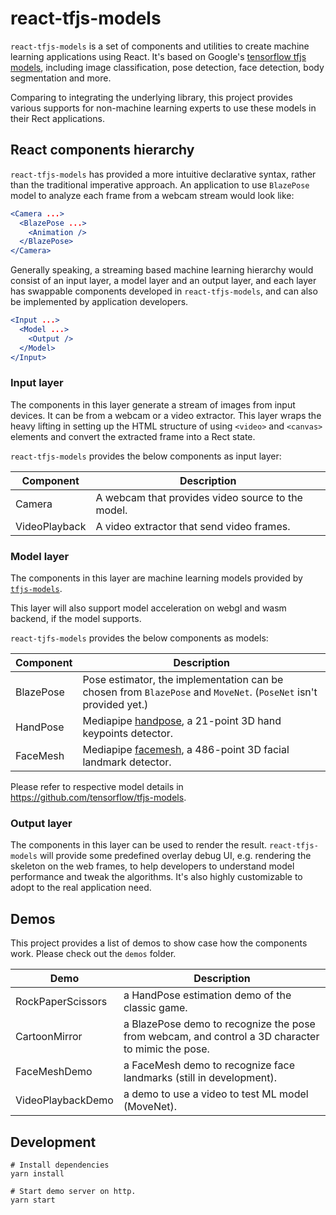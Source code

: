 # react-tfjs-models

`react-tfjs-models` is a set of components and utilities to create machine learning applications using
React. It's based on Google's [tensorflow tfjs models](https://github.com/tensorflow/tfjs-models), including
image classification, pose detection, face detection, body segmentation and more.

Comparing to integrating the underlying library, this project provides various supports for non-machine learning
experts to use these models in their Rect applications.

## React components hierarchy

`react-tfjs-models` has provided a more intuitive declarative syntax, rather than the traditional imperative
approach. An application to use `BlazePose` model to analyze each frame from a webcam stream would look like:

```jsx
<Camera ...>
  <BlazePose ...>
    <Animation />
  </BlazePose>
</Camera>
```

Generally speaking, a streaming based machine learning hierarchy would consist of an input layer, a model layer
and an output layer, and each layer has swappable components developed in `react-tfjs-models`, and can also be
implemented by application developers.

```jsx
<Input ...>
  <Model ...>
    <Output />
  </Model>
</Input>
```

### Input layer

The components in this layer generate a stream of images from input devices. It can be from a webcam or a video
extractor. This layer wraps the heavy lifting in setting up the HTML structure of using `<video>` and `<canvas>`
elements and convert the extracted frame into a Rect state.

`react-tfjs-models` provides the below components as input layer:

| Component | Description |
| --------- | ----------- |
| Camera | A webcam that provides video source to the model. |
| VideoPlayback | A video extractor that send video frames. |

### Model layer

The components in this layer are machine learning models provided by 
[`tfjs-models`](https://github.com/tensorflow/tfjs-models/).

This layer will also support model acceleration on webgl and wasm backend, if the model supports.

`react-tjfs-models` provides the below components as models:

| Component | Description |
| --------- | ----------- |
| BlazePose | Pose estimator, the implementation can be chosen from `BlazePose` and `MoveNet`. (`PoseNet` isn't provided yet.) |
| HandPose | Mediapipe [handpose](https://github.com/tensorflow/tfjs-models/tree/master/handpose), a 21-point 3D hand keypoints detector. |
| FaceMesh | Mediapipe [facemesh](https://github.com/tensorflow/tfjs-models/tree/master/face-landmarks-detection), a 486-point 3D facial landmark detector. |

Please refer to respective model details in <https://github.com/tensorflow/tfjs-models>.

### Output layer

The components in this layer can be used to render the result. `react-tfjs-models` will provide some predefined
overlay debug UI, e.g. rendering the skeleton on the web frames, to help developers to understand model performance
and tweak the algorithms. It's also highly customizable to adopt to the real application need.

## Demos

This project provides a list of demos to show case how the components work. Please check out the `demos` folder.

| Demo | Description |
| ---- | ----------- |
| RockPaperScissors | a HandPose estimation demo of the classic game. |
| CartoonMirror | a BlazePose demo to recognize the pose from webcam, and control a 3D character to mimic the pose. |
| FaceMeshDemo | a FaceMesh demo to recognize face landmarks (still in development). |
| VideoPlaybackDemo | a demo to use a video to test ML model (MoveNet). |

## Development

```shell
# Install dependencies
yarn install

# Start demo server on http.
yarn start
```
